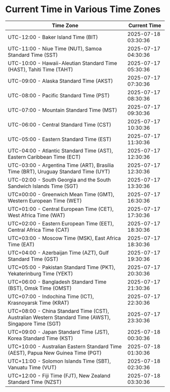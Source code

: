 # Current Time in Various Time Zones

| Time Zone | Current Time |
|-----------|--------------|
| UTC-12:00 - Baker Island Time (BIT) | 2025-07-18 03:30:36 |
| UTC-11:00 - Niue Time (NUT), Samoa Standard Time (SST) | 2025-07-17 04:30:36 |
| UTC-10:00 - Hawaii-Aleutian Standard Time (HAST), Tahiti Time (TAHT) | 2025-07-17 05:30:36 |
| UTC-09:00 - Alaska Standard Time (AKST) | 2025-07-17 07:30:36 |
| UTC-08:00 - Pacific Standard Time (PST) | 2025-07-17 08:30:36 |
| UTC-07:00 - Mountain Standard Time (MST) | 2025-07-17 09:30:36 |
| UTC-06:00 - Central Standard Time (CST) | 2025-07-17 10:30:36 |
| UTC-05:00 - Eastern Standard Time (EST) | 2025-07-17 11:30:36 |
| UTC-04:00 - Atlantic Standard Time (AST), Eastern Caribbean Time (ECT) | 2025-07-17 12:30:36 |
| UTC-03:00 - Argentina Time (ART), Brasília Time (BRT), Uruguay Standard Time (UYT) | 2025-07-17 12:30:36 |
| UTC-02:00 - South Georgia and the South Sandwich Islands Time (SGT) | 2025-07-17 13:30:36 |
| UTC±00:00 - Greenwich Mean Time (GMT), Western European Time (WET) | 2025-07-17 16:30:36 |
| UTC+01:00 - Central European Time (CET), West Africa Time (WAT) | 2025-07-17 17:30:36 |
| UTC+02:00 - Eastern European Time (EET), Central Africa Time (CAT) | 2025-07-17 18:30:36 |
| UTC+03:00 - Moscow Time (MSK), East Africa Time (EAT) | 2025-07-17 18:30:36 |
| UTC+04:00 - Azerbaijan Time (AZT), Gulf Standard Time (GST) | 2025-07-17 19:30:36 |
| UTC+05:00 - Pakistan Standard Time (PKT), Yekaterinburg Time (YEKT) | 2025-07-17 20:30:36 |
| UTC+06:00 - Bangladesh Standard Time (BST), Omsk Time (OMST) | 2025-07-17 21:30:36 |
| UTC+07:00 - Indochina Time (ICT), Krasnoyarsk Time (KRAT) | 2025-07-17 22:30:36 |
| UTC+08:00 - China Standard Time (CST), Australian Western Standard Time (AWST), Singapore Time (SGT) | 2025-07-17 23:30:36 |
| UTC+09:00 - Japan Standard Time (JST), Korea Standard Time (KST) | 2025-07-18 00:30:36 |
| UTC+10:00 - Australian Eastern Standard Time (AEST), Papua New Guinea Time (PGT) | 2025-07-18 01:30:36 |
| UTC+11:00 - Solomon Islands Time (SBT), Vanuatu Time (VUT) | 2025-07-18 02:30:36 |
| UTC+12:00 - Fiji Time (FJT), New Zealand Standard Time (NZST) | 2025-07-18 03:30:36 |
